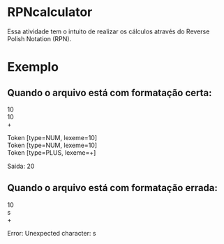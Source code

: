 # RPNcalculator

Essa atividade tem o intuito de realizar os cálculos através do Reverse Polish Notation (RPN).

# Exemplo

## Quando o arquivo está com formatação certa:

10 <br/>
10 <br/>
+

Token [type=NUM, lexeme=10] <br/>
Token [type=NUM, lexeme=10] <br/>
Token [type=PLUS, lexeme=+] <br/>

Saida: 20

## Quando o arquivo está com formatação errada:

10 <br/>
s <br/>
+ 

Error: Unexpected character: s
